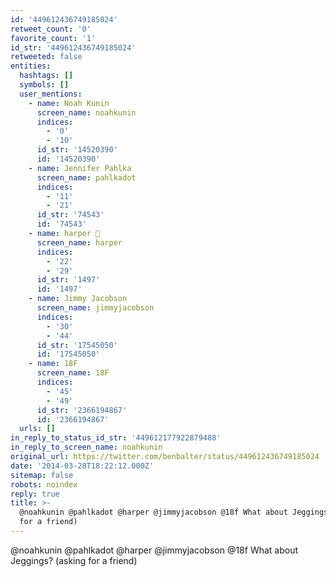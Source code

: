 ```yaml
---
id: '449612436749185024'
retweet_count: '0'
favorite_count: '1'
id_str: '449612436749185024'
retweeted: false
entities:
  hashtags: []
  symbols: []
  user_mentions:
    - name: Noah Kunin
      screen_name: noahkunin
      indices:
        - '0'
        - '10'
      id_str: '14520390'
      id: '14520390'
    - name: Jennifer Pahlka
      screen_name: pahlkadot
      indices:
        - '11'
        - '21'
      id_str: '74543'
      id: '74543'
    - name: harper 🤯
      screen_name: harper
      indices:
        - '22'
        - '29'
      id_str: '1497'
      id: '1497'
    - name: Jimmy Jacobson
      screen_name: jimmyjacobson
      indices:
        - '30'
        - '44'
      id_str: '17545050'
      id: '17545050'
    - name: 18F
      screen_name: 18F
      indices:
        - '45'
        - '49'
      id_str: '2366194867'
      id: '2366194867'
  urls: []
in_reply_to_status_id_str: '449612177922879488'
in_reply_to_screen_name: noahkunin
original_url: https://twitter.com/benbalter/status/449612436749185024
date: '2014-03-28T18:22:12.000Z'
sitemap: false
robots: noindex
reply: true
title: >-
  @noahkunin @pahlkadot @harper @jimmyjacobson @18f What about Jeggings? (asking
  for a friend)
---
```


@noahkunin @pahlkadot @harper @jimmyjacobson @18f What about Jeggings? (asking for a friend)